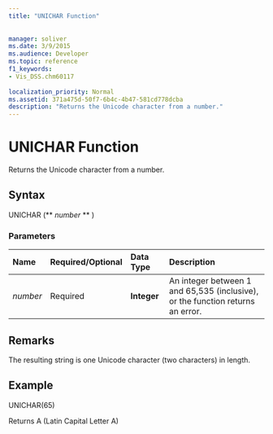 ```yaml
---
title: "UNICHAR Function"
 
 
manager: soliver
ms.date: 3/9/2015
ms.audience: Developer
ms.topic: reference
f1_keywords:
- Vis_DSS.chm60117
 
localization_priority: Normal
ms.assetid: 371a475d-50f7-6b4c-4b47-581cd778dcba
description: "Returns the Unicode character from a number."
---
```


# UNICHAR Function

Returns the Unicode character from a number. 
  
## Syntax

UNICHAR (** *number* ** ) 
  
### Parameters

|**Name**|**Required/Optional**|**Data Type**|**Description**|
|:-----|:-----|:-----|:-----|
| _number_ <br/> |Required  <br/> |**Integer** <br/> |An integer between 1 and 65,535 (inclusive), or the function returns an error.  <br/> |
   
## Remarks

The resulting string is one Unicode character (two characters) in length. 
  
## Example

UNICHAR(65) 
  
Returns A (Latin Capital Letter A) 
  

